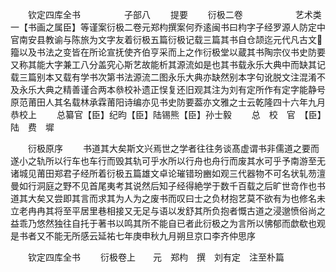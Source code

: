 <!-- { "loadSidebar": true } -->
　　钦定四库全书　　　　　子部八
　　提要
　　衍极二卷　　　　　　艺术类一【书画之属臣】等谨案衍极二卷元郑枃撰案何乔逺闽书曰枃字子经罗源人防定中官南安县教谕与陈旅为文字友着衍极五篇衍极记载三篇其书自仓颉迄元代凡古文籀以及书法之变皆在所论宣抚使齐伯亨采而上之作衍极堂以蔵其书陶宗仪书史防要又称其能大字兼工八分盖究心斯艺故能析其源流如是也其书载永乐大典中而缺其记载三篇别本又载有学书次第书法源流二图永乐大典亦缺然别本字句讹脱文注混淆不及永乐大典之精善谨合两本叅校补遗正悮复还旧观其注为刘有定所作有定字能静号原范莆田人其名载林承霖莆阳诗编亦见书史防要葢亦文雅之士云乾隆四十六年九月恭校上
　　总纂官【臣】纪昀【臣】陆锡熊【臣】孙士毅
　　总　校　官　【臣】　陆　费　墀












　　衍极原序
　　书道其大矣斯文兴焉世之学者往往务谈髙虚谓书非儒道之要而遂小之轨所以行车也车行而毁其轨可乎水所以行舟也舟行而废其水可乎予南游至无诸城见莆田郑君子经所着衍极五篇雄文卓论璀错玢豳如观三代器物不可名状轧芴澶曼如行洞庭之野不见首尾夷考其说然后知子经得絶学于数千百载之后旷世竒作也书道其大矣又尝即其言而求其为人为之废书而叹曰士之负材抱艺莫不欲有为也修名未立老冉冉其将至平居里巷相接又无足与语以发舒其所负抱者慨古道之浸邈愤俗尚之益乖乃悠然独往自托于著书以鸣其所不能自已者此衍极之为言所以怫郁而歔欷也观是书者又不能无所感云延祐七年庚申秋九月朔旦京口李齐仲思序


　　钦定四库全书
　　衍极卷上　　元　郑枃　撰　刘有定　注至朴篇
